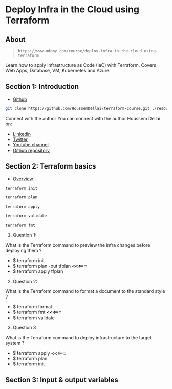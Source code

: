 # Deploy Infra in the Cloud using Terraform

## About

> `https://www.udemy.com/course/deploy-infra-in-the-cloud-using-terraform`

Learn how to apply Infrastructure as Code (IaC) with Terraform. Covers Web Apps, Database, VM, Kubernetes and Azure.

## Section 1: Introduction

- [Github](https://github.com/HoussemDellai/terraform-course)

```sh
git clone https://github.com/HoussemDellai/terraform-course.git ./resources/terraform-course.github
```

Connect with the author
You can connect with the author Houssem Dellai on:

- [Linkedin](https://www.linkedin.com/in/houssemdellai/)
- [Twitter](https://twitter.com/houssemdellai/)
- [Youtube channel](https://www.youtube.com/houssemdellai/)
- [Github repository](https://github.com/HoussemDellai/)

## Section 2: Terraform basics

- [Overview](./resources/Terraform_007_Terraform.pdf)

```sh
terraform init

terraform plan

terraform apply

terraform validate

terraform fmt
```

1. Question 1:

What is the Terraform command to preview the infra changes before deploying them ?

- $ terraform init
- $ terraform plan -out tfplan **<<<===**
- $ terraform apply tfplan

2. Question 2:

What is the Terraform command to format a document to the standard style ?

- $ terraform format
- $ terraform fmt **<<<===**
- $ terraform validate

3. Question 3

What is the Terraform command to deploy infrastructure to the target system ?

- $ terraform apply **<<<===**
- $ terraform plan
- $ terraform init

## Section 3: Input & output variables
